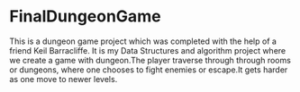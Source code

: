 # FinalDungeonGame
This is a dungeon game project which was completed with the help of a friend Keil Barracliffe.
It is my Data Structures and algorithm project where we create a game with dungeon.The player traverse through through rooms or dungeons,
where one chooses to fight enemies or escape.It gets harder as one move to newer levels.
